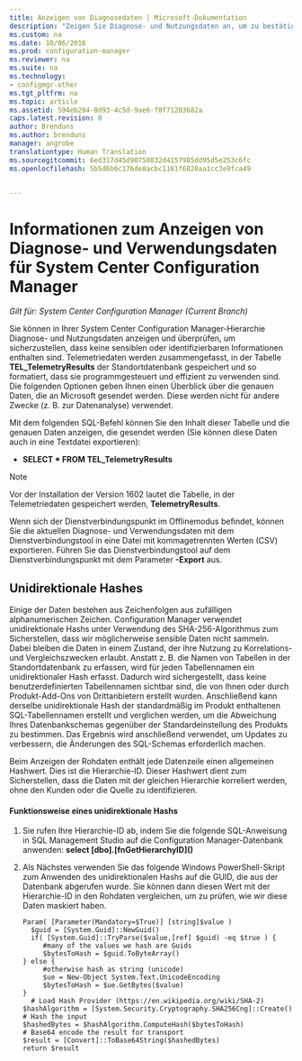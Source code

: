 ```yaml
---
title: Anzeigen von Diagnosedaten | Microsoft-Dokumentation
description: "Zeigen Sie Diagnose- und Nutzungsdaten an, um zu bestätigen, dass die System Center Configuration Manager-Hierarchie keine vertraulichen Informationen enthält."
ms.custom: na
ms.date: 10/06/2016
ms.prod: configuration-manager
ms.reviewer: na
ms.suite: na
ms.technology:
- configmgr-other
ms.tgt_pltfrm: na
ms.topic: article
ms.assetid: 594eb284-0d93-4c5d-9ae6-f0f71203682a
caps.latest.revision: 8
author: Brenduns
ms.author: brenduns
manager: angrobe
translationtype: Human Translation
ms.sourcegitcommit: 6ed317d45d90758832d4157985dd95d5e253c6fc
ms.openlocfilehash: 5b5d6b6c176de8acbc1161f6820aa1cc3e9fca49


---
```

# <a name="how-to-view-diagnostics-and-usage-data-for-system-center-configuration-manager"></a>Informationen zum Anzeigen von Diagnose- und Verwendungsdaten für System Center Configuration Manager

*Gilt für: System Center Configuration Manager (Current Branch)*

Sie können in Ihrer System Center Configuration Manager-Hierarchie Diagnose- und Nutzungsdaten anzeigen und überprüfen, um sicherzustellen, dass keine sensiblen oder identifizierbaren Informationen enthalten sind. Telemetriedaten werden zusammengefasst, in der Tabelle **TEL_TelemetryResults** der Standortdatenbank gespeichert und so formatiert, dass sie programmgesteuert und effizient zu verwenden sind. Die folgenden Optionen geben Ihnen einen Überblick über die genauen Daten, die an Microsoft gesendet werden. Diese werden nicht für andere Zwecke (z. B. zur Datenanalyse) verwendet.  

Mit dem folgenden SQL-Befehl können Sie den Inhalt dieser Tabelle und die genauen Daten anzeigen, die gesendet werden (Sie können diese Daten auch in eine Textdatei exportieren):  

-   **SELECT \* FROM TEL_TelemetryResults**  

> [!NOTE]  
>  Vor der Installation der Version 1602 lautet die Tabelle, in der Telemetriedaten gespeichert werden, **TelemetryResults**.  

Wenn sich der Dienstverbindungspunkt im Offlinemodus befindet, können Sie die aktuellen Diagnose- und Verwendungsdaten mit dem Dienstverbindungstool in eine Datei mit kommagetrennten Werten (CSV) exportieren. Führen Sie das Dienstverbindungstool auf dem Dienstverbindungspunkt mit dem Parameter **-Export** aus.  

##  <a name="a-namebkmkhashesa-one-way-hashes"></a><a name="bkmk_hashes"></a> Unidirektionale Hashes  
Einige der Daten bestehen aus Zeichenfolgen aus zufälligen alphanumerischen Zeichen. Configuration Manager verwendet unidirektionale Hashs unter Verwendung des SHA-256-Algorithmus zum Sicherstellen, dass wir möglicherweise sensible Daten nicht sammeln. Dabei bleiben die Daten in einem Zustand, der ihre Nutzung zu Korrelations- und Vergleichszwecken erlaubt. Anstatt z. B. die Namen von Tabellen in der Standortdatenbank zu erfassen, wird für jeden Tabellennamen ein unidirektionaler Hash erfasst. Dadurch wird sichergestellt, dass keine benutzerdefinierten Tabellennamen sichtbar sind, die von Ihnen oder durch Produkt-Add-Ons von Drittanbietern erstellt wurden. Anschließend kann derselbe unidirektionale Hash der standardmäßig im Produkt enthaltenen SQL-Tabellennamen erstellt und verglichen werden, um die Abweichung Ihres Datenbankschemas gegenüber der Standardeinstellung des Produkts zu bestimmen. Das Ergebnis wird anschließend verwendet, um Updates zu verbessern, die Änderungen des SQL-Schemas erforderlich machen.  

Beim Anzeigen der Rohdaten enthält jede Datenzeile einen allgemeinen Hashwert. Dies ist die Hierarchie-ID. Dieser Hashwert dient zum Sicherstellen, dass die Daten mit der gleichen Hierarchie korreliert werden, ohne den Kunden oder die Quelle zu identifizieren.  

#### <a name="to-see-how-the-one-way-hash-works"></a>Funktionsweise eines unidirektionale Hashs  

1.  Sie rufen Ihre Hierarchie-ID ab, indem Sie die folgende SQL-Anweisung in SQL Management Studio auf die Configuration Manager-Datenbank anwenden: **select [dbo].[fnGetHierarchyID](\)**  

2.  Als Nächstes verwenden Sie das folgende Windows PowerShell-Skript zum Anwenden des unidirektionalen Hashs auf die GUID, die aus der Datenbank abgerufen wurde. Sie können dann diesen Wert mit der Hierarchie-ID in den Rohdaten vergleichen, um zu prüfen, wie wir diese Daten maskiert haben.  

    ```  
    Param( [Parameter(Mandatory=$True)] [string]$value )  
      $guid = [System.Guid]::NewGuid()  
      if( [System.Guid]::TryParse($value,[ref] $guid) -eq $true ) {  
         #many of the values we hash are Guids  
         $bytesToHash = $guid.ToByteArray()  
    } else {  
         #otherwise hash as string (unicode)  
         $ue = New-Object System.Text.UnicodeEncoding  
         $bytesToHash = $ue.GetBytes($value)   
    }  
      # Load Hash Provider (https://en.wikipedia.org/wiki/SHA-2)   
    $hashAlgorithm = [System.Security.Cryptography.SHA256Cng]::Create()    
    # Hash the input   
    $hashedBytes = $hashAlgorithm.ComputeHash($bytesToHash)              
    # Base64 encode the result for transport   
    $result = [Convert]::ToBase64String($hashedBytes)    
    return $result   
    ```  



<!--HONumber=Dec16_HO3-->


